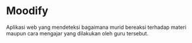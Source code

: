 # Moodify
Aplikasi web yang mendeteksi bagaimana murid bereaksi terhadap materi maupun cara mengajar yang dilakukan oleh guru tersebut. 
